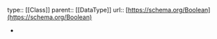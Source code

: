 type:: [[Class]]
parent:: [[DataType]]
url:: [https://schema.org/Boolean](https://schema.org/Boolean)

-